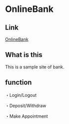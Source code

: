 # OnlineBank

## Link
[OnlineBank](https://floating-springs-92255.herokuapp.com/index)

## What is this
This is a sample site of bank.

## function
・Login/Logout

・Deposit/Withdraw 

・Make Appointment
